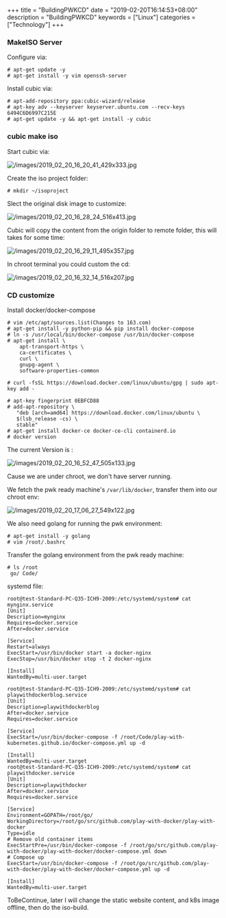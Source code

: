 +++
title = "BuildingPWKCD"
date = "2019-02-20T16:14:53+08:00"
description = "BuildingPWKCD"
keywords = ["Linux"]
categories = ["Technology"]
+++
### MakeISO Server
Configure via:    

```
# apt-get update -y 
# apt-get install -y vim openssh-server
```
Install cubic via:    

```
# apt-add-repository ppa:cubic-wizard/release
# apt-key adv --keyserver keyserver.ubuntu.com --recv-keys 6494C6D6997C215E
# apt-get update -y && apt-get install -y cubic
```
### cubic make iso
Start cubic via:    

![/images/2019_02_20_16_20_41_429x333.jpg](/images/2019_02_20_16_20_41_429x333.jpg)

Create the iso project folder:    

```
# mkdir ~/isoproject
```

Slect the original disk image to customize:    

![/images/2019_02_20_16_28_24_516x413.jpg](/images/2019_02_20_16_28_24_516x413.jpg)

Cubic will copy the content from the origin folder to remote folder, this will
takes for some time:    

![/images/2019_02_20_16_29_11_495x357.jpg](/images/2019_02_20_16_29_11_495x357.jpg)

In chroot terminal you could custom the cd:    

![/images/2019_02_20_16_32_14_516x207.jpg](/images/2019_02_20_16_32_14_516x207.jpg)

### CD customize
Install docker/docker-compose

```
# vim /etc/apt/sources.list(Changes to 163.com)
# apt-get install -y python-pip && pip install docker-compose
# ln -s /usr/local/bin/docker-compose /usr/bin/docker-compose
# apt-get install \
    apt-transport-https \
    ca-certificates \
    curl \
    gnupg-agent \
    software-properties-common

# curl -fsSL https://download.docker.com/linux/ubuntu/gpg | sudo apt-key add -

# apt-key fingerprint 0EBFCD88
# add-apt-repository \
   "deb [arch=amd64] https://download.docker.com/linux/ubuntu \
   $(lsb_release -cs) \
   stable"
# apt-get install docker-ce docker-ce-cli containerd.io
# docker version
```
The current Version is :    

![/images/2019_02_20_16_52_47_505x133.jpg](/images/2019_02_20_16_52_47_505x133.jpg)

Cause we are under chroot, we don't have server running.    

We fetch the pwk ready machine's `/var/lib/docker`, transfer them into our
chroot env:    

![/images/2019_02_20_17_06_27_549x122.jpg](/images/2019_02_20_17_06_27_549x122.jpg)

We also need golang for running the pwk environment:    

```
# apt-get install -y golang
# vim /root/.bashrc

```
Transfer the golang environment from the pwk ready machine:    

```
# ls /root
 go/ Code/
```
systemd file:    

```
root@test-Standard-PC-Q35-ICH9-2009:/etc/systemd/system# cat mynginx.service 
[Unit]
Description=mynginx
Requires=docker.service
After=docker.service

[Service]
Restart=always
ExecStart=/usr/bin/docker start -a docker-nginx
ExecStop=/usr/bin/docker stop -t 2 docker-nginx

[Install]
WantedBy=multi-user.target

root@test-Standard-PC-Q35-ICH9-2009:/etc/systemd/system# cat playwithdockerblog.service 
[Unit]
Description=playwithdockerblog
After=docker.service
Requires=docker.service

[Service]
ExecStart=/usr/bin/docker-compose -f /root/Code/play-with-kubernetes.github.io/docker-compose.yml up -d

[Install]
WantedBy=multi-user.target
root@test-Standard-PC-Q35-ICH9-2009:/etc/systemd/system# cat playwithdocker.service 
[Unit]
Description=playwithdocker
After=docker.service
Requires=docker.service

[Service]
Environment=GOPATH=/root/go/
WorkingDirectory=/root/go/src/github.com/play-with-docker/play-with-docker
Type=idle
# Remove old container items
ExecStartPre=/usr/bin/docker-compose -f /root/go/src/github.com/play-with-docker/play-with-docker/docker-compose.yml down
# Compose up
ExecStart=/usr/bin/docker-compose -f /root/go/src/github.com/play-with-docker/play-with-docker/docker-compose.yml up -d

[Install]
WantedBy=multi-user.target
```

ToBeContinue, later I will change the static website content, and k8s image
offline, then do the iso-build. 

